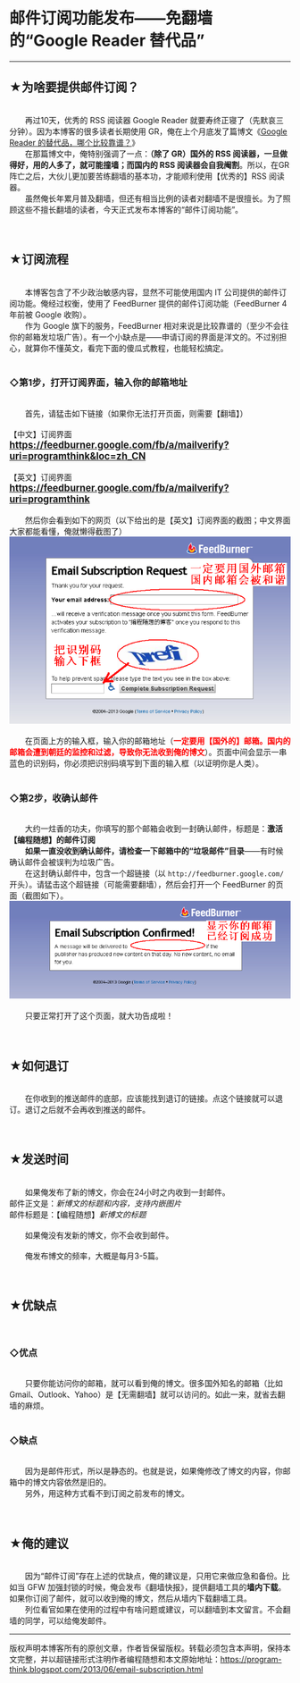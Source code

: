 # 邮件订阅功能发布——免翻墙的“Google Reader 替代品” 

-----

<div class="post-body entry-content">
<h2>★为啥要提供邮件订阅？</h2><br/>
　　再过10天，优秀的 RSS 阅读器 Google Reader 就要寿终正寝了（先默哀三分钟）。因为本博客的很多读者长期使用 GR，俺在上个月底发了篇博文《<a href="../../2013/05/google-reader-replacement.md">Google Reader 的替代品，哪个比较靠谱？</a>》<br/>
　　在那篇博文中，俺特别强调了一点：<b>（除了 GR）国外的 RSS 阅读器，一旦做得好，用的人多了，就可能撞墙；而国内的 RSS 阅读器会自我阉割</b>。所以，在GR 阵亡之后，大伙儿更加要苦练翻墙的基本功，才能顺利使用【优秀的】RSS 阅读器。<br/>
　　虽然俺长年累月普及翻墙，但还有相当比例的读者对翻墙不是很擅长。为了照顾这些不擅长翻墙的读者，今天正式发布本博客的“邮件订阅功能”。<a name="more"></a><br/>
<br/>
<br/>
<h2>★订阅流程</h2><br/>
　　本博客包含了不少政治敏感内容，显然不可能使用国内 IT 公司提供的邮件订阅功能。俺经过权衡，使用了 FeedBurner 提供的邮件订阅功能（FeedBurner 4年前被 Google 收购）。<br/>
　　作为 Google 旗下的服务，FeedBurner 相对来说是比较靠谱的（至少不会往你的邮箱发垃圾广告）。有一个小缺点是——申请订阅的界面是洋文的。不过别担心，就算你不懂英文，看完下面的傻瓜式教程，也能轻松搞定。<br/>
<br/>
<h3>◇第1步，打开订阅界面，输入你的邮箱地址</h3><br/>
　　首先，请猛击如下链接（如果你无法打开页面，则需要【翻墙】）<br/>
<br/>
【中文】订阅界面<br/>
<span style="font-weight:bold;font-size:120%;"><a href="https://feedburner.google.com/fb/a/mailverify?uri=programthink&amp;loc=zh_CN" rel="nofollow" target="_blank">https://feedburner.google.com/fb/a/mailverify?uri=programthink&amp;loc=zh_CN</a></span><br/>
<br/>
【英文】订阅界面<br/>
<span style="font-weight:bold;font-size:120%;"><a href="https://feedburner.google.com/fb/a/mailverify?uri=programthink" rel="nofollow" target="_blank">https://feedburner.google.com/fb/a/mailverify?uri=programthink</a></span><br/>
<br/>
　　然后你会看到如下的网页（以下给出的是【英文】订阅界面的截图；中文界面大家都能看懂，俺就懒得截图了）<br/>
<center><img alt="不见图 请翻墙" src="images/t3IbHCl36VepDNXfSYlSKtVQaSTi4S8za5QUBFqxNnehJ4-d9Bejb7smHxMDAihUas96yEMs1pw0zx4q0TFUJfXd7NgLcPnrJan6i376XOkW_TUlq-jEpp9BGjc"/></center><br/>
　　在页面上方的输入框，输入你的邮箱地址（<span style="color:red;font-weight:bold;">一定要用【国外的】邮箱。国内的邮箱会遭到朝廷的监控和过滤，导致你无法收到俺的博文</span>）。页面中间会显示一串蓝色的识别码，你必须把识别码填写到下面的输入框（以证明你是人类）。<br/>
<br/>
<h3>◇第2步，收确认邮件</h3><br/>
　　大约一炷香的功夫，你填写的那个邮箱会收到一封确认邮件，标题是：<b>激活【编程随想】的邮件订阅</b><br/>
　　<b>如果一直没收到确认邮件，请检查一下邮箱中的“垃圾邮件”目录</b>——有时候确认邮件会被误判为垃圾广告。<br/>
　　在这封确认邮件中，包含一个超链接（以 <code>http://feedburner.google.com/</code> 开头）。请猛击这个超链接（可能需要翻墙），然后会打开一个 FeedBurner 的页面（截图如下）。<br/>
<center><img alt="不见图 请翻墙" src="images/QRlKICjHvj50TkoGHtJR-2bkvX0fe7pZIC3KV2hl92vIUROmc-qAGpwB1o5GaYgL72bJWKaVrD0KcCyqZQWOpynO5jwrQpmDggFBiQS0P7MV-NGn0dFqp9LXOVA"/></center><br/>
　　只要正常打开了这个页面，就大功告成啦！<br/>
<br/>
<br/>
<h2>★如何退订</h2><br/>
　　在你收到的推送邮件的底部，应该能找到退订的链接。点这个链接就可以退订。退订之后就不会再收到推送的邮件。<br/>
<br/>
<br/>
<h2>★发送时间</h2><br/>
　　如果俺发布了新的博文，你会在24小时之内收到一封邮件。<br/>
邮件正文是：<i>新博文的标题和内容，支持内嵌图片</i><br/>
邮件标题是：【编程随想】<i>新博文的标题</i><br/>
<br/>
　　如果俺没有发新的博文，你不会收到邮件。<br/>
<br/>
　　俺发布博文的频率，大概是每月3-5篇。<br/>
<br/>
<br/>
<h2>★优缺点</h2><br/>
<h3>◇优点</h3><br/>
　　只要你能访问你的邮箱，就可以看到俺的博文。很多国外知名的邮箱（比如 Gmail、Outlook、Yahoo）是【无需翻墙】就可以访问的。如此一来，就省去翻墙的麻烦。<br/>
<br/>
<h3>◇缺点</h3><br/>
　　因为是邮件形式，所以是静态的。也就是说，如果俺修改了博文的内容，你邮箱中的博文内容依然是旧的。<br/>
　　另外，用这种方式看不到订阅之前发布的博文。<br/>
<br/>
<br/>
<h2>★俺的建议</h2><br/>
　　因为“邮件订阅”存在上述的优缺点，俺的建议是，只用它来做应急和备份。比如当 GFW 加强封锁的时候，俺会发布《翻墙快报》，提供翻墙工具的<b>墙内下载</b>。如果你订阅了邮件，就可以收到俺的博文，然后从墙内下载翻墙工具。<br/>
　　列位看官如果在使用的过程中有啥问题或建议，可以翻墙到本文留言。不会翻墙的同学，可以给俺发邮件。
</div>


------------------------------------------------

版权声明本博客所有的原创文章，作者皆保留版权。转载必须包含本声明，保持本文完整，并以超链接形式注明作者编程随想和本文原始地址：https://program-think.blogspot.com/2013/06/email-subscription.html

